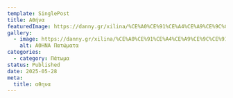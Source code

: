 ```yaml
---
template: SinglePost
title: Αθήνα
featuredImage: https://danny.gr/xilina/%CE%A0%CE%91%CE%A4%CE%A9%CE%9C%CE%91-1.jpg
gallery:
  - image: https://danny.gr/xilina/%CE%A0%CE%91%CE%A4%CE%A9%CE%9C%CE%91-1.jpg
    alt: ΑΘΗΝΑ Πατώματα
categories:
  - category: Πάτωμα
status: Published
date: 2025-05-28
meta:
  title: αθηνα
---
```

